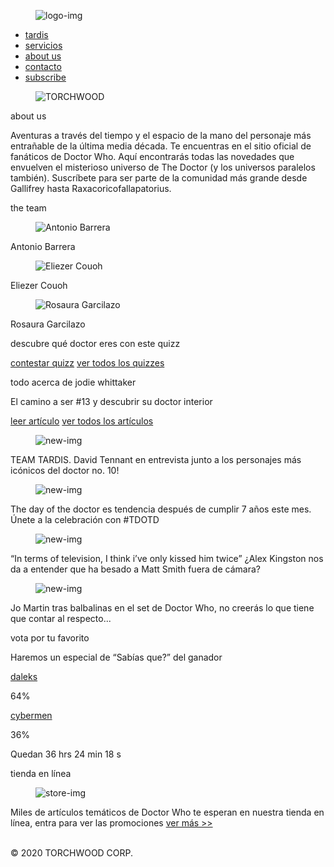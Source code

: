 <!DOCTYPE html>
<html lang="en">
<head>
    <meta charset="UTF-8">
    <meta name="viewport" content="width=device-width, initial-scale=1.0">
    <link rel="stylesheet" href="style.css">
    <title>Front-End design</title>
</head>
<body>
    <nav class="navbar">
        <figure class="logo">
            <img src="images\logos\cover.png" alt="logo-img">
        </figure>
        <ul class="nav-options">
            <li class="nav-option"><a href="#">tardis</a></li>
            <li class="nav-option"><a href="#">servicios</a></li>
            <li class="nav-option"><a href="#aboutus">about us</a></li>
            <li class="nav-option"><a href="#">contacto</a></li>
            <li class="nav-option"><a href="#">subscribe</a></li>
        </ul>
    </nav>
    <section class="banner">
        <figure class="ban-logo">
            <img src="images\logos\default.png" alt="TORCHWOOD">
        </figure>
    </section>
    <section class="aboutus" id="aboutus">
        <p class="au-title">about us</p>
        <p class="au-content">Aventuras a través del tiempo y el espacio de la mano del personaje más entrañable de la última media década. Te encuentras en el sitio oficial de fanáticos de Doctor Who. Aquí encontrarás todas las novedades que envuelven el misterioso universo de The Doctor (y los universos paralelos también). Suscríbete para ser parte de la comunidad más grande desde Gallifrey hasta Raxacoricofallapatorius.</p>
        <p class="au-subtitle">the team</p>
        <section class="team">
            <article class="card-member">
                <figure class="cm-image">
                    <img src="images\tony.jpg" alt="Antonio Barrera">
                </figure>
                <p class="cm-name">Antonio Barrera</p>
            </article>
            <article class="card-member">
                <figure class="cm-image">
                    <img src="images\Eli.jpg" alt="Eliezer Couoh">
                </figure>                
                <p class="cm-name">Eliezer Couoh</p>
            </article>
            <article class="card-member">
                <figure class="cm-image">
                    <img src="images\rosi.jpg" alt="Rosaura Garcilazo">
                </figure>
                <p class="cm-name">Rosaura Garcilazo</p>
            </article>
        </section>
    </section>
    <section class="quizz">
        <p class="quizz-title">descubre qué doctor eres con este quizz</p>
        <div class="quizz-opts">
            <a href="" class="gotoservice">contestar quizz</a>
            <a href="" class="gotoservices">ver todos los quizzes</a>
        </div>
    </section>
    <section class="articles">
        <div class="art-info">
            <p class="art-title">todo acerca de jodie whittaker</p>
            <p class="article-desc">El camino a ser #13 y descubrir su doctor interior</p>
            <a href="" class="gotoservice">leer artículo</a>
            <a href="" class="gotoservices">ver todos los artículos</a>
        </div>
    </section>
    <section class="news">
        <article class="new">
            <figure class="new-img">
                <img src="images\teamtardis.jpg" alt="new-img">
            </figure>
            <p class="new-content">TEAM TARDIS. David Tennant en entrevista junto a los personajes más icónicos del doctor no. 10! </p>
        </article>
        <article class="new">
            <figure class="new-img">
                <img src="images\dotd.jpg" alt="new-img">
            </figure>
            <p class="new-content">The day of the doctor es tendencia después de cumplir 7 años este mes. Únete a la celebración con #TDOTD</p>
        </article>
        <article class="new">
            <figure class="new-img">
                <img src="images\river.jpg" alt="new-img">
            </figure>
            <p class="new-content">“In terms of television, I think i’ve only kissed him twice” ¿Alex Kingston nos da a entender que ha besado a Matt Smith fuera de cámara?</p>
        </article>
        <article class="new">
            <figure class="new-img">
                <img src="images\jo.jpg" alt="new-img">
            </figure>
            <p class="new-content">Jo Martin tras balbalinas en el set de Doctor Who, no creerás lo que tiene que contar al respecto...</p>
        </article>
    </section>
    <section class="election">
        <p class="el-title">vota por tu favorito</p>
        <p class="el-desc">Haremos un especial de “Sabías que?” del ganador</p>
        <section class="contestans">
            <div class="contestan">
                <article class="cont-name" title="VOTA AHORA"><a href="">daleks</a></article>
                <div class="percentage">
                    <div class="cont-bar opt1"></div>
                    <p class="cont-percent">64%</p>
                </div>
            </div>
            <div class="contestan">
                <article class="cont-name" title="VOTA AHORA"><a href="">cybermen</a></article>
                <div class="percentage">
                    <div class="cont-bar opt2"></div>
                    <p class="cont-percent">36%</p>
                </div>
            </div>
        </section>
        <p class="time-left">Quedan 36 hrs 24 min 18 s</p>
    </section>
    <section class="store">
        <p class="store-title">tienda en línea</p>
        <article class="store-content">
            <figure class="store-img">
            <img src="images\toys.jpg" alt="store-img">
            </figure>
            <div class="store-card">
                Miles de artículos temáticos de Doctor Who te esperan en nuestra tienda en línea, entra para ver las promociones
                <a href="" class="gotoservices">ver más >></a>
            </div>
        </article>
    </section>
    <br>
    <footer class="footer">
        <p class="footer-desc">© 2020 TORCHWOOD CORP.</p>
    </footer>
</body>
</html>